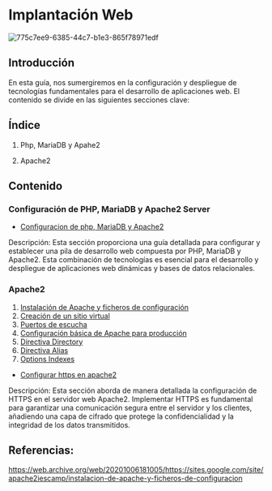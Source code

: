# Implantación Web

![775c7ee9-6385-44c7-b1e3-865f78971edf](https://github.com/Scosrom/Implantaci-n_web/assets/114906778/b270b99a-3794-4a04-afc1-6eeaa3ac4737)


## Introducción

En esta guía, nos sumergiremos en la configuración y despliegue de tecnologías fundamentales para el desarrollo de aplicaciones web. El contenido se divide en las siguientes secciones clave:

## Índice

 1. Php, MariaDB y Apahe2
 
 2. Apache2

## Contenido

### Configuración de PHP, MariaDB y Apache2 Server

- [Configuracion de php, MariaDB y Apache2](pila.md)

Descripción: Esta sección proporciona una guía detallada para configurar y establecer una pila de desarrollo web compuesta por PHP, MariaDB y Apache2. Esta combinación de tecnologías es esencial para el desarrollo y despliegue de aplicaciones web dinámicas y bases de datos relacionales.


### Apache2
1. [Instalación de Apache y ficheros de configuración](instalacion.md)
2. [Creación de un sitio virtual](creacionsv.md)
3. [Puertos de escucha](puertos.md)
4. [Configuración básica de Apache para producción](basicpro.md)
5. [Directiva Directory](directory.md)
6. [Directiva Alias](alias.md)
7. [Options Indexes](indexes.md)

- [Configurar https en apache2](apacheHttps.md)

Descripción: Esta sección aborda de manera detallada la configuración de HTTPS en el servidor web Apache2. Implementar HTTPS es fundamental para garantizar una comunicación segura entre el servidor y los clientes, añadiendo una capa de cifrado que protege la confidencialidad y la integridad de los datos transmitidos.

## Referencias:

https://web.archive.org/web/20201006181005/https://sites.google.com/site/apache2iescamp/instalacion-de-apache-y-ficheros-de-configuracion


